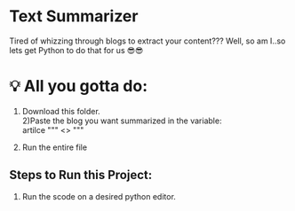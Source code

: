 # Text Summarizer
Tired of whizzing through blogs to extract your content??? Well, so am I..so lets get Python to do that for us 😎😎

# 💡 All you gotta do:
1) Download this folder.   
2)Paste the blog you want summarized in the variable:  
artilce """  <<Place your Blog here>>  """
  
3) Run the entire file

## Steps to Run this Project:
1) Run the scode on a desired python editor.
